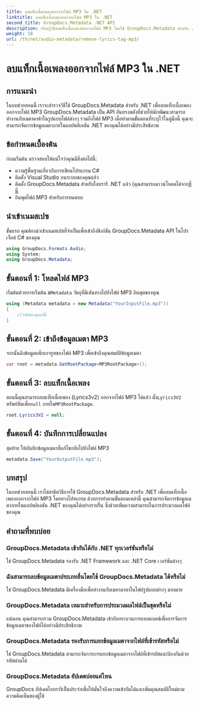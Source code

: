 ```yaml
---
title: ลบแท็กเนื้อเพลงออกจากไฟล์ MP3 ใน .NET
linktitle: ลบแท็กเนื้อเพลงออกจากไฟล์ MP3 ใน .NET
second_title: GroupDocs.Metadata .NET API
description: เรียนรู้วิธีลบแท็กเนื้อเพลงออกจากไฟล์ MP3 โดยใช้ GroupDocs.Metadata สำหรับ .NET ปฏิบัติตามคำแนะนำทีละขั้นตอนของเราเพื่อการจัดการข้อมูลเมตาที่มีประสิทธิภาพ
weight: 18
url: /th/net/audio-metadata/remove-lyrics-tag-mp3/
---
```


# ลบแท็กเนื้อเพลงออกจากไฟล์ MP3 ใน .NET

## การแนะนำ
ในบทช่วยสอนนี้ เราจะสำรวจวิธีใช้ GroupDocs.Metadata สำหรับ .NET เพื่อลบแท็กเนื้อเพลงออกจากไฟล์ MP3 GroupDocs.Metadata เป็น API อันทรงพลังที่ช่วยให้นักพัฒนาสามารถทำงานกับเมตาดาต้าในรูปแบบไฟล์ต่างๆ รวมถึงไฟล์ MP3 เมื่อทำตามขั้นตอนที่ระบุไว้ในคู่มือนี้ คุณจะสามารถจัดการข้อมูลเมตาภายในแอปพลิเคชัน .NET ของคุณได้อย่างมีประสิทธิภาพ
## ข้อกำหนดเบื้องต้น
ก่อนเริ่มต้น ตรวจสอบให้แน่ใจว่าคุณมีสิ่งต่อไปนี้:
- ความรู้พื้นฐานเกี่ยวกับการเขียนโปรแกรม C#
- ติดตั้ง Visual Studio บนระบบของคุณแล้ว
-  ติดตั้ง GroupDocs.Metadata สำหรับไลบรารี .NET แล้ว (คุณสามารถดาวน์โหลดได้จาก[ที่นี่](https://releases.groupdocs.com/metadata/net/-)
- อินพุตไฟล์ MP3 สำหรับการทดสอบ

## นำเข้าเนมสเปซ
ขั้นแรก คุณต้องนำเข้าเนมสเปซที่จำเป็นเพื่อเข้าถึงฟังก์ชัน GroupDocs.Metadata API ในโปรเจ็กต์ C# ของคุณ
```csharp
using GroupDocs.Formats.Audio;
using System;
using GroupDocs.Metadata;
```
## ขั้นตอนที่ 1: โหลดไฟล์ MP3
 เริ่มต้นด้วยการเริ่มต้น a`Metadata` วัตถุที่มีเส้นทางไปยังไฟล์ MP3 อินพุตของคุณ
```csharp
using (Metadata metadata = new Metadata("YourInputFile.mp3"))
{
    //รหัสของคุณที่นี่
}
```
## ขั้นตอนที่ 2: เข้าถึงข้อมูลเมตา MP3
จากนั้นดึงข้อมูลแพ็กเกจรูทของไฟล์ MP3 เพื่อเข้าถึงคุณสมบัติข้อมูลเมตา
```csharp
var root = metadata.GetRootPackage<MP3RootPackage>();
```
## ขั้นตอนที่ 3: ลบแท็กเนื้อเพลง
 ตอนนี้คุณสามารถลบแท็กเนื้อเพลง (Lyrics3v2) ออกจากไฟล์ MP3 ได้แล้ว ตั้ง`Lyrics3V2` ทรัพย์สินเพื่อ`null` ภายใน`MP3RootPackage`.
```csharp
root.Lyrics3V2 = null;
```
## ขั้นตอนที่ 4: บันทึกการเปลี่ยนแปลง
สุดท้าย ให้บันทึกข้อมูลเมตาที่แก้ไขกลับไปยังไฟล์ MP3
```csharp
metadata.Save("YourOutputFile.mp3");
```

## บทสรุป
ในบทช่วยสอนนี้ เราได้สาธิตวิธีการใช้ GroupDocs.Metadata สำหรับ .NET เพื่อลบแท็กเนื้อเพลงออกจากไฟล์ MP3 โดยทางโปรแกรม ด้วยการทำตามขั้นตอนเหล่านี้ คุณสามารถจัดการข้อมูลเมตาภายในแอปพลิเคชัน .NET ของคุณได้อย่างราบรื่น ซึ่งช่วยเพิ่มความสามารถในการประมวลผลไฟล์ของคุณ

## คำถามที่พบบ่อย
### GroupDocs.Metadata เข้ากันได้กับ .NET ทุกเวอร์ชันหรือไม่
ใช่ GroupDocs.Metadata รองรับ .NET Framework และ .NET Core เวอร์ชันต่างๆ
### ฉันสามารถลบข้อมูลเมตาประเภทอื่นโดยใช้ GroupDocs.Metadata ได้หรือไม่
ใช่ GroupDocs.Metadata มีเครื่องมือเพื่อทำงานกับเมทาดาทาในไฟล์รูปแบบต่างๆ มากมาย
### GroupDocs.Metadata เหมาะสำหรับการประมวลผลไฟล์เป็นชุดหรือไม่
แน่นอน คุณสามารถรวม GroupDocs.Metadata เข้ากับกระบวนการแบบแบตช์เพื่อการจัดการข้อมูลเมตาของไฟล์ได้อย่างมีประสิทธิภาพ
### GroupDocs.Metadata รองรับการแยกข้อมูลเมตาจากไฟล์ที่เข้ารหัสหรือไม่
ใช่ GroupDocs.Metadata สามารถจัดการการแยกข้อมูลเมตาจากไฟล์ที่เข้ารหัสและป้องกันด้วยรหัสผ่านได้
### GroupDocs.Metadata อัปเดตบ่อยแค่ไหน
GroupDocs อัปเดตไลบรารีเป็นประจำเพื่อให้มั่นใจถึงความเข้ากันได้และเพิ่มคุณสมบัติใหม่ตามความคิดเห็นของผู้ใช้